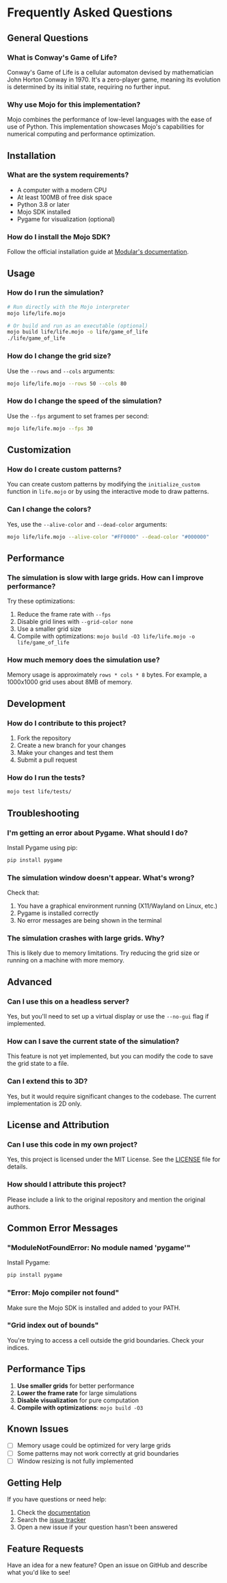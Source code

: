 # Frequently Asked Questions

## General Questions

### What is Conway's Game of Life?
Conway's Game of Life is a cellular automaton devised by mathematician John Horton Conway in 1970. It's a zero-player game, meaning its evolution is determined by its initial state, requiring no further input.

### Why use Mojo for this implementation?
Mojo combines the performance of low-level languages with the ease of use of Python. This implementation showcases Mojo's capabilities for numerical computing and performance optimization.

## Installation

### What are the system requirements?
- A computer with a modern CPU
- At least 100MB of free disk space
- Python 3.8 or later
- Mojo SDK installed
- Pygame for visualization (optional)

### How do I install the Mojo SDK?
Follow the official installation guide at [Modular's documentation](https://docs.modular.com/mojo/).

## Usage

### How do I run the simulation?
```bash
# Run directly with the Mojo interpreter
mojo life/life.mojo

# Or build and run as an executable (optional)
mojo build life/life.mojo -o life/game_of_life
./life/game_of_life
```

### How do I change the grid size?
Use the `--rows` and `--cols` arguments:
```bash
mojo life/life.mojo --rows 50 --cols 80
```

### How do I change the speed of the simulation?
Use the `--fps` argument to set frames per second:
```bash
mojo life/life.mojo --fps 30
```

## Customization

### How do I create custom patterns?
You can create custom patterns by modifying the `initialize_custom` function in `life.mojo` or by using the interactive mode to draw patterns.

### Can I change the colors?
Yes, use the `--alive-color` and `--dead-color` arguments:
```bash
mojo life/life.mojo --alive-color "#FF0000" --dead-color "#000000"
```

## Performance

### The simulation is slow with large grids. How can I improve performance?
Try these optimizations:
1. Reduce the frame rate with `--fps`
2. Disable grid lines with `--grid-color none`
3. Use a smaller grid size
4. Compile with optimizations: `mojo build -O3 life/life.mojo -o life/game_of_life`

### How much memory does the simulation use?
Memory usage is approximately `rows * cols * 8` bytes. For example, a 1000x1000 grid uses about 8MB of memory.

## Development

### How do I contribute to this project?
1. Fork the repository
2. Create a new branch for your changes
3. Make your changes and test them
4. Submit a pull request

### How do I run the tests?
```bash
mojo test life/tests/
```

## Troubleshooting

### I'm getting an error about Pygame. What should I do?
Install Pygame using pip:
```bash
pip install pygame
```

### The simulation window doesn't appear. What's wrong?
Check that:
1. You have a graphical environment running (X11/Wayland on Linux, etc.)
2. Pygame is installed correctly
3. No error messages are being shown in the terminal

### The simulation crashes with large grids. Why?
This is likely due to memory limitations. Try reducing the grid size or running on a machine with more memory.

## Advanced

### Can I use this on a headless server?
Yes, but you'll need to set up a virtual display or use the `--no-gui` flag if implemented.

### How can I save the current state of the simulation?
This feature is not yet implemented, but you can modify the code to save the grid state to a file.

### Can I extend this to 3D?
Yes, but it would require significant changes to the codebase. The current implementation is 2D only.

## License and Attribution

### Can I use this code in my own project?
Yes, this project is licensed under the MIT License. See the [LICENSE](LICENSE) file for details.

### How should I attribute this project?
Please include a link to the original repository and mention the original authors.

## Common Error Messages

### "ModuleNotFoundError: No module named 'pygame'"
Install Pygame:
```bash
pip install pygame
```

### "Error: Mojo compiler not found"
Make sure the Mojo SDK is installed and added to your PATH.

### "Grid index out of bounds"
You're trying to access a cell outside the grid boundaries. Check your indices.

## Performance Tips

1. **Use smaller grids** for better performance
2. **Lower the frame rate** for large simulations
3. **Disable visualization** for pure computation
4. **Compile with optimizations**: `mojo build -O3`

## Known Issues

- [ ] Memory usage could be optimized for very large grids
- [ ] Some patterns may not work correctly at grid boundaries
- [ ] Window resizing is not fully implemented

## Getting Help

If you have questions or need help:
1. Check the [documentation](https://yourusername.github.io/mojo-game-of-life/)
2. Search the [issue tracker](https://github.com/yourusername/mojo-game-of-life/issues)
3. Open a new issue if your question hasn't been answered

## Feature Requests

Have an idea for a new feature? Open an issue on GitHub and describe what you'd like to see!
